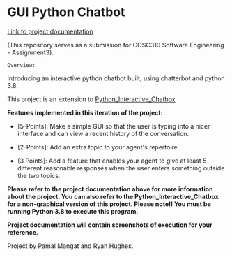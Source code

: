 # GUI Python Chatbot

   [Link to project documentation](https://drive.google.com/drive/folders/1FyJg0Hya2VpoddVvDwvSwnbax6QXF0HV?usp=sharing)
   
   (This repository serves as a submission for COSC310 Software Engineering - Assignment3).

    Overview:
Introducing an interactive python chatbot built, using chatterbot and python 3.8. 

This project is an extension to [Python_Interactive_Chatbox](https://github.com/PamalM/Python_Interactive_ChatBox.git)

**Features implemented in this iteration of the project:**

- [5-Points]: Make a simple GUI so that the user is typing into a nicer interface and can view a recent history of the conversation. 

- [2-Points]: Add an extra topic to your agent's repertoire.

- [3 Points]: Add a feature that enables your agent to give at least 5 different reasonable responses when the user enters something outside the two topics.

**Please refer to the project documentation above for more information about the project. You can also refer to the Python_Interactive_Chatbox for a non-graphical version of this project. Please note!! You must be running Python 3.8 to execute this program.**

**Project documentation will contain screenshots of execution for your reference.**

Project by Pamal Mangat and Ryan Hughes. 

